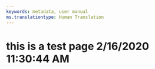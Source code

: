 ```yaml
---
keywords: metadata, user manual
ms.translationtype: Human Translation
---
```

# this is a test page 2/16/2020 11:30:44 AM